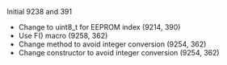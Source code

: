 
Initial 9238 and 391

* Change to uint8_t for EEPROM index (9214, 390)
* Use F() macro (9258, 362)
* Change method to avoid integer conversion (9254, 362)
* Change constructor to avoid integer conversion (9254, 362)
